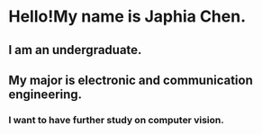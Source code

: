 # Hello!My name is Japhia Chen. #
## I am an undergraduate. ##
## My major is electronic and communication engineering. ##
### I want to have further study on computer vision. ###
